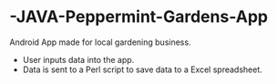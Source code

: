 # -JAVA-Peppermint-Gardens-App
Android App made for local gardening business. 
* User inputs data into the app. 
* Data is sent to a Perl script to save data to a Excel spreadsheet.
